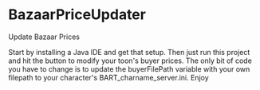 # BazaarPriceUpdater
Update Bazaar Prices

Start by installing a Java IDE and get that setup.  Then just run this project and hit the button to modify your toon's buyer prices.  The only bit of code you have to change is to update the buyerFilePath variable with your own filepath to your character's BART_charname_server.ini.  Enjoy

